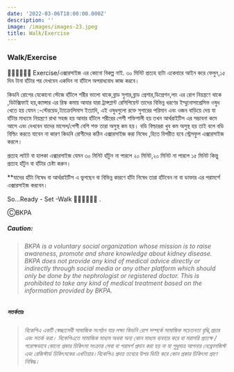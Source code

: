 ```yaml
---
date: '2022-03-06T18:00:00.000Z'
description: ''
image: /images/images-23.jpeg
title: Walk/Exercise
---
```





### Walk/Exercise

🚶‍♂️🚶‍♀️🚶‍♂️ Exercise/এক্সারসাইজ এর কোনো বিকল্প নাই. ৩০ মিনিট প্রত্যহ হাটা একেবারে আইন করে ফেলুন,১৫ দিন টানা হাঁটার পর দেখবেন একদিন না হাঁটলে অপরাধবোধ কাজ করবে।

কিডনি রোগের যেকোনো স্টেজে হাঁটলে শরীর ভালো থাকে,ব্লাড সুগার,ব্লাড প্রেশার,ডিপ্রেশন,লাং এর রোগ নিয়ন্ত্রণে থাকে ,ডিটক্সিফাই হয়,ক্যান্সার এর রিস্ক কমায় আবার যারা ট্রান্সপ্লান্ট রেসিপিয়েন্ট তাদের বিভিন্ন ধরণের ইম্মুনোসাপ্রেসিভ ওষুধ খেতে হয় যেমন :-স্টেরয়েড,ট্যাক্রোলিমাস ইত্যাদি, এই ওষুধগুলো রক্তে সুগারের পরিমান এবং ওজন বাড়িয়ে দেয় যা হাঁটার মাধ্যমে নিয়ন্ত্রণে রাখা সহজ হয় আবার হাঁটলে শরীরের পেশী শক্তিশালী হয় তখন আর্থরাইটিস এর সম্ভাবনা কমে আসে এবং দেখবেন যাদের মাসেল/পেশী বেশি শক্ত তারা অসুস্থ কম হয়। বডি বিল্ডাররা খুব কম অসুস্থ হয় তাই বলে বডি বিল্ডিং করতে যাবেন না কারণ কিডনি রোগীদের কঠিন এক্সারসাইজ করা নিষেধ ,হিতে বিপরীত হবে স্ট্রেসফুল এক্সারসাইজ করলে।

প্রত্যহ লাইট বা হালকা এক্সারসাইজ যেমন ৩০ মিনিট হাঁটুন না পারলে ২০ মিনিট,২০ মিনিট না পারলে ১৫ মিনিট কিন্তু প্রত্যহ হাঁটুন বা হাঁটার চেষ্টা করুন।

\**যাদের হাঁটা নিষেধ বা আর্থরাইটিস এ ভুগছেন বা বিভিন্ন কারণে হাঁটা নিষেধ তারা হাঁটবেন না বা ডাক্তার এর পরামর্শে এক্সারসাইজ করবেন।

So...Ready - Set -Walk 🚶‍♂️🚶‍♂️🚶‍♂️ .

ⒸBKPA

##### **Caution:**

> ###### BKPA is a voluntary social organization whose mission is to raise awareness, promote and share knowledge about kidney disease. BKPA does not provide any kind of medical advice directly or indirectly through social media or any other platform which should only be done by the nephrologist or registered doctor. This is prohibited to take any kind of medical treatment based on the information provided by BKPA.

##### সতর্কতাঃ

> ###### বিকেপিএ একটি স্বেচ্ছাসেবী সামাজিক সংগঠন যার লক্ষ্য কিডনি রোগ সম্পর্কে সামাজিক সচেতনতা বৃদ্ধি,প্রচার এবং সতর্ক করা। বিকেপিএতে সামাজিক মাধ্যম অথবা অন্য কোন মাধ্যম ব্যবহার করে বা সরাসরি প্রত্যক্ষ / পরোক্ষভাবে কোনো প্রকার চিকিৎসা সংক্রান্ত সেবা বা পরামর্শ প্রদান করা হয় না যা শুধুমাত্র আপনার নেফ্রোলজিস্ট এবং রেজিস্টার্ড চিকিৎসকের এখতিয়ার।বিকেপিএ প্রদত্ত তথ্যের উপর ভিত্তি করে কোন প্রকার চিকিৎসা গ্রহণ নিষিদ্ধ।
